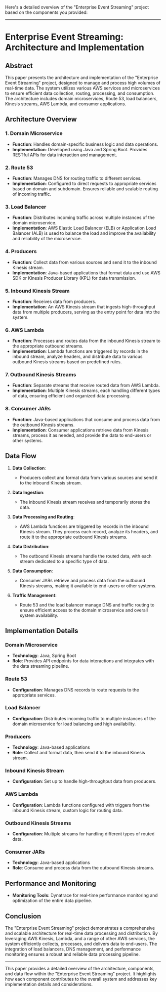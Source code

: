 Here's a detailed overview of the "Enterprise Event Streaming" project based on the components you provided:

---

# **Enterprise Event Streaming: Architecture and Implementation**

## **Abstract**

This paper presents the architecture and implementation of the "Enterprise Event Streaming" project, designed to manage and process high volumes of real-time data. The system utilizes various AWS services and microservices to ensure efficient data collection, routing, processing, and consumption. The architecture includes domain microservices, Route 53, load balancers, Kinesis streams, AWS Lambda, and consumer applications.

## **Architecture Overview**

### **1. Domain Microservice**

- **Function**: Handles domain-specific business logic and data operations.
- **Implementation**: Developed using Java and Spring Boot. Provides RESTful APIs for data interaction and management.

### **2. Route 53**

- **Function**: Manages DNS for routing traffic to different services.
- **Implementation**: Configured to direct requests to appropriate services based on domain and subdomain. Ensures reliable and scalable routing of incoming traffic.

### **3. Load Balancer**

- **Function**: Distributes incoming traffic across multiple instances of the domain microservice.
- **Implementation**: AWS Elastic Load Balancer (ELB) or Application Load Balancer (ALB) is used to balance the load and improve the availability and reliability of the microservice.

### **4. Producers**

- **Function**: Collect data from various sources and send it to the inbound Kinesis stream.
- **Implementation**: Java-based applications that format data and use AWS SDK or Kinesis Producer Library (KPL) for data transmission.

### **5. Inbound Kinesis Stream**

- **Function**: Receives data from producers.
- **Implementation**: An AWS Kinesis stream that ingests high-throughput data from multiple producers, serving as the entry point for data into the system.

### **6. AWS Lambda**

- **Function**: Processes and routes data from the inbound Kinesis stream to the appropriate outbound streams.
- **Implementation**: Lambda functions are triggered by records in the inbound stream, analyze headers, and distribute data to various outbound Kinesis streams based on predefined rules.

### **7. Outbound Kinesis Streams**

- **Function**: Separate streams that receive routed data from AWS Lambda.
- **Implementation**: Multiple Kinesis streams, each handling different types of data, ensuring efficient and organized data processing.

### **8. Consumer JARs**

- **Function**: Java-based applications that consume and process data from the outbound Kinesis streams.
- **Implementation**: Consumer applications retrieve data from Kinesis streams, process it as needed, and provide the data to end-users or other systems.

## **Data Flow**

1. **Data Collection**:
   - Producers collect and format data from various sources and send it to the inbound Kinesis stream.

2. **Data Ingestion**:
   - The inbound Kinesis stream receives and temporarily stores the data.

3. **Data Processing and Routing**:
   - AWS Lambda functions are triggered by records in the inbound Kinesis stream. They process each record, analyze its headers, and route it to the appropriate outbound Kinesis streams.

4. **Data Distribution**:
   - The outbound Kinesis streams handle the routed data, with each stream dedicated to a specific type of data.

5. **Data Consumption**:
   - Consumer JARs retrieve and process data from the outbound Kinesis streams, making it available to end-users or other systems.

6. **Traffic Management**:
   - Route 53 and the load balancer manage DNS and traffic routing to ensure efficient access to the domain microservice and overall system availability.

## **Implementation Details**

### **Domain Microservice**

- **Technology**: Java, Spring Boot
- **Role**: Provides API endpoints for data interactions and integrates with the data streaming pipeline.

### **Route 53**

- **Configuration**: Manages DNS records to route requests to the appropriate services.

### **Load Balancer**

- **Configuration**: Distributes incoming traffic to multiple instances of the domain microservice for load balancing and high availability.

### **Producers**

- **Technology**: Java-based applications
- **Role**: Collect and format data, then send it to the inbound Kinesis stream.

### **Inbound Kinesis Stream**

- **Configuration**: Set up to handle high-throughput data from producers.

### **AWS Lambda**

- **Configuration**: Lambda functions configured with triggers from the inbound Kinesis stream, custom logic for routing data.

### **Outbound Kinesis Streams**

- **Configuration**: Multiple streams for handling different types of routed data.

### **Consumer JARs**

- **Technology**: Java-based applications
- **Role**: Consume and process data from the outbound Kinesis streams.

## **Performance and Monitoring**

- **Monitoring Tools**: Dynatrace for real-time performance monitoring and optimization of the entire data pipeline.

## **Conclusion**

The "Enterprise Event Streaming" project demonstrates a comprehensive and scalable architecture for real-time data processing and distribution. By leveraging AWS Kinesis, Lambda, and a range of other AWS services, the system efficiently collects, processes, and delivers data to end-users. The integration of load balancers, DNS management, and performance monitoring ensures a robust and reliable data processing pipeline.

---

This paper provides a detailed overview of the architecture, components, and data flow within the "Enterprise Event Streaming" project. It highlights how each component contributes to the overall system and addresses key implementation details and considerations.
